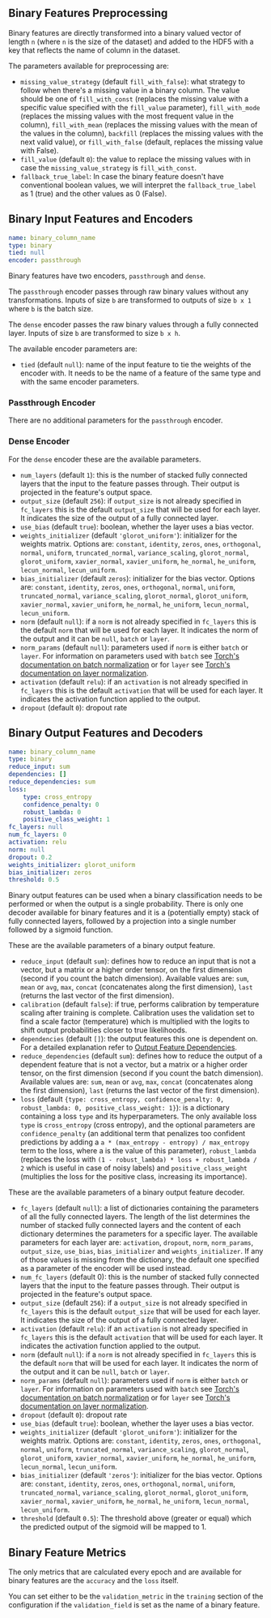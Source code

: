 ## Binary Features Preprocessing

Binary features are directly transformed into a binary valued vector of length `n` (where `n` is the size of the
dataset) and added to the HDF5 with a key that reflects the name of column in the dataset.

The parameters available for preprocessing are:

- `missing_value_strategy` (default `fill_with_false`): what strategy to follow when there's a missing value in a binary
column. The value should be one of `fill_with_const` (replaces the missing value with a specific value specified with
the `fill_value` parameter), `fill_with_mode` (replaces the missing values with the most frequent value in the column),
`fill_with_mean` (replaces the missing values with the mean of the values in the column), `backfill` (replaces the
missing values with the next valid value), or `fill_with_false` (default, replaces the missing value with False).
- `fill_value` (default `0`): the value to replace the missing values with in case the `missing_value_strategy` is
`fill_with_const`.
- `fallback_true_label`: In case the binary feature doesn't have conventional boolean values, we will interpret the
`fallback_true_label` as 1 (true) and the other values as 0 (False).

## Binary Input Features and Encoders

```yaml
name: binary_column_name
type: binary
tied: null
encoder: passthrough
```

Binary features have two encoders, `passthrough` and `dense`.

The `passthrough` encoder passes through raw binary values without any transformations. Inputs of size `b` are
transformed to outputs of size `b x 1` where `b` is the batch size.

The `dense` encoder passes the raw binary values through a fully connected layer. Inputs of size `b` are transformed to
size `b x h`.

The available encoder parameters are:

- `tied` (default `null`): name of the input feature to tie the weights of the encoder with. It needs to be the name of
a feature of the same type and with the same encoder parameters.

### Passthrough Encoder

There are no additional parameters for the `passthrough` encoder.

### Dense Encoder

For the `dense` encoder these are the available parameters.

- `num_layers` (default `1`): this is the number of stacked fully connected layers that the input to the feature passes
through. Their output is projected in the feature's output space.
- `output_size` (default `256`): if `output_size` is not already specified in `fc_layers` this is the default
`output_size` that will be used for each layer. It indicates the size of the output of a fully connected layer.
- `use_bias` (default `true`): boolean, whether the layer uses a bias vector.
- `weights_initializer` (default `'glorot_uniform'`): initializer for the weights matrix. Options are: `constant`,
`identity`, `zeros`, `ones`, `orthogonal`, `normal`, `uniform`, `truncated_normal`, `variance_scaling`, `glorot_normal`,
`glorot_uniform`, `xavier_normal`, `xavier_uniform`, `he_normal`, `he_uniform`, `lecun_normal`, `lecun_uniform`.
- `bias_initializer` (default `zeros`):  initializer for the bias vector. Options are: `constant`, `identity`, `zeros`,
`ones`, `orthogonal`, `normal`, `uniform`, `truncated_normal`, `variance_scaling`, `glorot_normal`, `glorot_uniform`,
`xavier_normal`, `xavier_uniform`, `he_normal`, `he_uniform`, `lecun_normal`, `lecun_uniform`.
- `norm` (default `null`): if a `norm` is not already specified in `fc_layers` this is the default `norm` that will be
used for each layer. It indicates the norm of the output and it can be `null`, `batch` or `layer`.
- `norm_params` (default `null`): parameters used if `norm` is either `batch` or `layer`. For information on parameters
used with `batch` see [Torch's documentation on batch normalization](https://pytorch.org/docs/stable/generated/torch.nn.BatchNorm2d.html)
or for `layer` see [Torch's documentation on layer normalization](https://pytorch.org/docs/stable/generated/torch.nn.LayerNorm.html).
- `activation` (default `relu`): if an `activation` is not already specified in `fc_layers` this is the default
`activation` that will be used for each layer. It indicates the activation function applied to the output.
- `dropout` (default `0`): dropout rate

## Binary Output Features and Decoders

```yaml
name: binary_column_name
type: binary
reduce_input: sum
dependencies: []
reduce_dependencies: sum
loss:
    type: cross_entropy
    confidence_penalty: 0
    robust_lambda: 0
    positive_class_weight: 1
fc_layers: null
num_fc_layers: 0
activation: relu
norm: null
dropout: 0.2
weights_initializer: glorot_uniform
bias_initializer: zeros
threshold: 0.5
```

Binary output features can be used when a binary classification needs to be performed or when the output is a single
probability. There is only one decoder available for binary features and it is a (potentially empty) stack of fully
connected layers, followed by a projection into a single number followed by a sigmoid function.

These are the available parameters of a binary output feature.

- `reduce_input` (default `sum`): defines how to reduce an input that is not a vector, but a matrix or a higher order
tensor, on the first dimension (second if you count the batch dimension). Available values are: `sum`, `mean` or `avg`,
`max`, `concat` (concatenates along the first dimension), `last` (returns the last vector of the first dimension).
- `calibration` (default `false`): if true, performs calibration by temperature scaling after training is complete.
Calibration uses the validation set to find a scale factor (temperature) which is multiplied with the logits to shift
output probabilities closer to true likelihoods.
- `dependencies` (default `[]`): the output features this one is dependent on. For a detailed explanation refer to
[Output Feature Dependencies](../output_features#output-feature-dependencies).
- `reduce_dependencies` (default `sum`): defines how to reduce the output of a dependent feature that is not a vector,
but a matrix or a higher order tensor, on the first dimension (second if you count the batch dimension). Available
values are: `sum`, `mean` or `avg`, `max`, `concat` (concatenates along the first dimension), `last` (returns the last
vector of the first dimension).
- `loss` (default `{type: cross_entropy, confidence_penalty: 0, robust_lambda: 0, positive_class_weight: 1}`): is a
dictionary containing a loss `type` and its hyperparameters. The only available loss `type` is `cross_entropy` (cross
entropy), and the optional parameters are `confidence_penalty` (an additional term that penalizes too confident
predictions by adding a `a * (max_entropy - entropy) / max_entropy` term to the loss, where a is the value of this
parameter), `robust_lambda` (replaces the loss with `(1 - robust_lambda) * loss + robust_lambda / 2` which is useful in
case of noisy labels) and `positive_class_weight` (multiplies the loss for the positive class, increasing its importance).

These are the available parameters of a binary output feature decoder.

- `fc_layers` (default `null`): a list of dictionaries containing the parameters of all the fully connected layers.
The length of the list determines the number of stacked fully connected layers and the content of each dictionary
determines the parameters for a specific layer. The available parameters for each layer are: `activation`, `dropout`,
`norm`, `norm_params`, `output_size`, `use_bias`, `bias_initializer` and `weights_initializer`. If any of those values
is missing from the dictionary, the default one specified as a parameter of the encoder will be used instead.
- `num_fc_layers` (default 0): this is the number of stacked fully connected layers that the input to the feature passes
through. Their output is projected in the feature's output space.
- `output_size` (default `256`): if a `output_size` is not already specified in `fc_layers` this is the default
`output_size` that will be used for each layer. It indicates the size of the output of a fully connected layer.
- `activation` (default `relu`): if an `activation` is not already specified in `fc_layers` this is the default
`activation` that will be used for each layer. It indicates the activation function applied to the output.
- `norm` (default `null`): if a `norm` is not already specified in `fc_layers` this is the default `norm` that will be
used for each layer. It indicates the norm of the output and it can be `null`, `batch` or `layer`.
- `norm_params` (default `null`): parameters used if `norm` is either `batch` or `layer`. For information on parameters
used with `batch` see [Torch's documentation on batch normalization](https://pytorch.org/docs/stable/generated/torch.nn.BatchNorm2d.html)
or for `layer` see [Torch's documentation on layer normalization](https://pytorch.org/docs/stable/generated/torch.nn.LayerNorm.html).
- `dropout` (default `0`): dropout rate
- `use_bias` (default `true`): boolean, whether the layer uses a bias vector.
- `weights_initializer` (default `'glorot_uniform'`): initializer for the weights matrix. Options are: `constant`,
`identity`, `zeros`, `ones`, `orthogonal`, `normal`, `uniform`, `truncated_normal`, `variance_scaling`, `glorot_normal`,
`glorot_uniform`, `xavier_normal`, `xavier_uniform`, `he_normal`, `he_uniform`, `lecun_normal`, `lecun_uniform`.
- `bias_initializer` (default `'zeros'`): initializer for the bias vector. Options are: `constant`, `identity`, `zeros`,
`ones`, `orthogonal`, `normal`, `uniform`, `truncated_normal`, `variance_scaling`, `glorot_normal`, `glorot_uniform`,
`xavier_normal`, `xavier_uniform`, `he_normal`, `he_uniform`, `lecun_normal`, `lecun_uniform`.
- `threshold` (default `0.5`): The threshold above (greater or equal) which the predicted output of the sigmoid will be
mapped to 1.

## Binary Feature Metrics

The only metrics that are calculated every epoch and are available for binary features are the `accuracy` and the `loss`
itself.

You can set either to be the `validation_metric` in the `training` section of the configuration if the
`validation_field` is set as the name of a binary feature.
